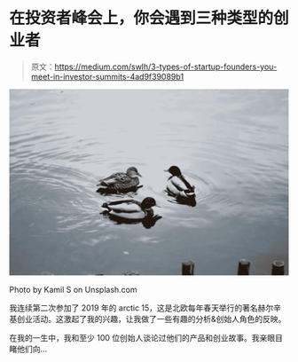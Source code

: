 # 在投资者峰会上，你会遇到三种类型的创业者

> 原文：<https://medium.com/swlh/3-types-of-startup-founders-you-meet-in-investor-summits-4ad9f39089b1>

![](img/fbb49bb985d8afabf87e2ba2960128d7.png)

Photo by Kamil S on Unsplash.com

我连续第二次参加了 2019 年的 arctic 15，这是北欧每年春天举行的著名赫尔辛基创业活动。这激起了我的兴趣，让我做了一些有趣的分析&创始人角色的反映。

在我的一生中，我和至少 100 位创始人谈论过他们的产品和创业故事。我亲眼目睹他们向…